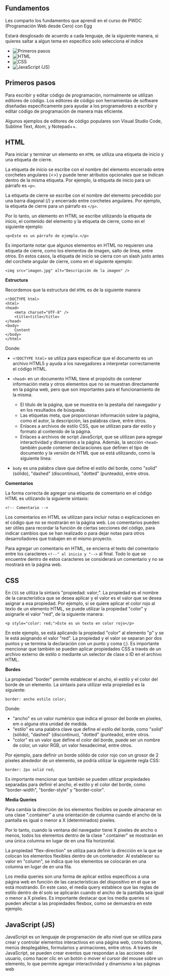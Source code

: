 ## Fundamentos

Les comparto los fundamentos que aprendí en el curso de PWDC (Programación Web desde Cero) con Egg

Estará desglosado de acuerdo a cada lenguaje, de la siguiente manera, si quieres saltar a algun tema en especifico solo selecciona el indice
- ![Primeros pasos](#primeros-pasos)
- ![HTML](#html)
- ![CSS](#css)
- ![JavaScript (JS)](#javascript-js)

## Primeros pasos

Para escribir y editar código de programación, normalmente se utilizan editores de código. Los editores de código son herramientas de software diseñadas específicamente para ayudar a los programadores a escribir y editar código de programación de manera más eficiente.

Algunos ejemplos de editores de código populares son Visual Studio Code, Sublime Text, Atom, y Notepad++.




## HTML

Para iniciar y terminar un elemento en `HTML` se utiliza una etiqueta de inicio y una etiqueta de cierre.

La etiqueta de inicio se escribe con el nombre del elemento encerrado entre corchetes angulares (<>) y puede tener atributos opcionales que se indican dentro de la misma etiqueta. Por ejemplo, la etiqueta de inicio para un párrafo es `<p>`.

La etiqueta de cierre se escribe con el nombre del elemento precedido por una barra diagonal (/) y encerrado entre corchetes angulares. Por ejemplo, la etiqueta de cierre para un párrafo es `</p>`.

Por lo tanto, un elemento en HTML se escribe utilizando la etiqueta de inicio, el contenido del elemento y la etiqueta de cierre, como en el siguiente ejemplo:
```
<p>Este es un párrafo de ejemplo.</p>
```

Es importante notar que algunos elementos en HTML no requieren una etiqueta de cierre, como los elementos de imagen, salto de línea, entre otros. En estos casos, la etiqueta de inicio se cierra con un slash justo antes del corchete angular de cierre, como en el siguiente ejemplo:
```
<img src="imagen.jpg" alt="Descripción de la imagen" />
```

**Estructura**

Recordemos que la estructura del `HTML` es de la siguiente manera
```
<!DOCTYPE html>
<html>
<head>
    <meta charset="UTF-8" />
    <title>title</title>
</head>
<body>
    Content
</body>
</html>
```

Donde:
- `<!DOCTYPE html>` se utiliza para especificar que el documento es un archivo HTML5 y ayuda a los navegadores a interpretar correctamente el código HTML.
- `<head>` en un documento HTML tiene el propósito de contener información meta y otros elementos que no se muestran directamente en la página web, pero que son importantes para el funcionamiento de la misma.
    - El título de la página, que se muestra en la pestaña del navegador y en los resultados de búsqueda.
    - Las etiquetas meta, que proporcionan información sobre la página, como el autor, la descripción, las palabras clave, entre otros.
    - Enlaces a archivos de estilo CSS, que se utilizan para dar estilo y formato al contenido de la página.
    - Enlaces a archivos de script JavaScript, que se utilizan para agregar interactividad y dinamismo a la página.
Además, la sección `<head>` también puede contener declaraciones que definen el tipo de documento y la versión de HTML que se está utilizando, como la siguiente línea:

- `body` es una palabra clave que define el estilo del borde, como "solid" (sólido), "dashed" (discontinuo), "dotted" (punteado), entre otros.

**Comentarios**

La forma correcta de agregar una etiqueta de comentario en el código HTML es utilizando la siguiente sintaxis:
```
<!-- Comentario -->
```

Los comentarios en HTML se utilizan para incluir notas o explicaciones en el código que no se mostrarán en la página web. Los comentarios pueden ser útiles para recordar la función de ciertas secciones del código, para indicar cambios que se han realizado o para dejar notas para otros desarrolladores que trabajen en el mismo proyecto.

Para agregar un comentario en HTML, se encierra el texto del comentario entre los caracteres `<!--" al inicio y "-->` al final. Todo lo que se encuentre dentro de estos caracteres se considerará un comentario y no se mostrará en la página web.

## CSS

En `CSS` se utiliza la sintaxis "propiedad: valor;". La propiedad es el nombre de la característica que se desea aplicar y el valor es el valor que se desea asignar a esa propiedad.
Por ejemplo, si se quiere aplicar el color rojo al texto de un elemento HTML, se puede utilizar la propiedad "color" y asignarle el valor "red", de la siguiente manera:
```
<p style="color: red;">Este es un texto en color rojo</p>
```
En este ejemplo, se está aplicando la propiedad "color" al elemento "p" y se le está asignando el valor "red". La propiedad y el valor se separan por dos puntos y se termina la declaración con un punto y coma (;).
Es importante mencionar que también se pueden aplicar propiedades CSS a través de un archivo externo de estilo o mediante un selector de clase o ID en el archivo HTML.

**Bordes**

La propiedad "border" permite establecer el ancho, el estilo y el color del borde de un elemento. La sintaxis para utilizar esta propiedad es la siguiente:
```
border: ancho estilo color;
```
Donde:
- "ancho" es un valor numérico que indica el grosor del borde en píxeles, em o alguna otra unidad de medida.
- "estilo" es una palabra clave que define el estilo del borde, como "solid" (sólido), "dashed" (discontinuo), "dotted" (punteado), entre otros.
- "color" es un valor que define el color del borde, puede ser un nombre de color, un valor RGB, un valor hexadecimal, entre otros.

Por ejemplo, para definir un borde sólido de color rojo con un grosor de 2 píxeles alrededor de un elemento, se podría utilizar la siguiente regla CSS:
```
border: 2px solid red;
```

Es importante mencionar que también se pueden utilizar propiedades separadas para definir el ancho, el estilo y el color del borde, como "border-width", "border-style" y "border-color".

**Media Queries**

Para cambia la dirección de los elementos flexibles se puede almacenar en una clase ".container" a una orientación de columna cuando el ancho de la pantalla es igual o menor a X (determinados) píxeles.

Por lo tanto, cuando la ventana del navegador tiene X píxeles de ancho o menos, todos los elementos dentro de la clase ".container" se mostrarán en una única columna en lugar de en una fila horizontal.

La propiedad "flex-direction" se utiliza para definir la dirección en la que se colocan los elementos flexibles dentro de un contenedor. Al establecer su valor en "column", se indica que los elementos se colocarán en una columna en lugar de en una fila.

Los media queries son una forma de aplicar estilos específicos a una página web en función de las características del dispositivo en el que se está mostrando. En este caso, el media query establece que las reglas de estilo dentro de él solo se aplicarán cuando el ancho de la pantalla sea igual o menor a X píxeles.
Es importante destacar que los media queries sí pueden afectar a las propiedades flexbox, como se demuestra en este ejemplo.


## JavaScript (JS)

JavaScript es un lenguaje de programación de alto nivel que se utiliza para crear y controlar elementos interactivos en una página web, como botones, menús desplegables, formularios y animaciones, entre otros.
A través de JavaScript, se pueden crear eventos que respondan a las acciones del usuario, como hacer clic en un botón o mover el cursor del mouse sobre un elemento, lo que permite agregar interactividad y dinamismo a las páginas web
